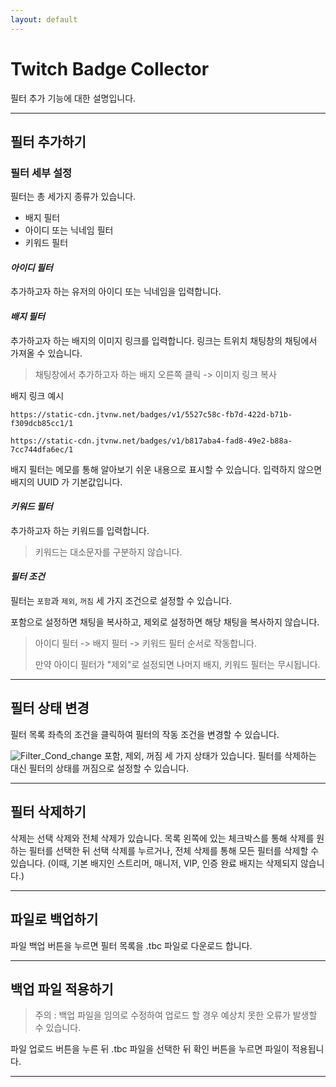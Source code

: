 ```yaml
---
layout: default
---
```


# Twitch Badge Collector

필터 추가 기능에 대한 설명입니다.

***

## **필터 추가하기**

### 필터 세부 설정

필터는 총 세가지 종류가 있습니다.

* 배지 필터
* 아이디 또는 닉네임 필터
* 키워드 필터

#### ***아이디 필터***

추가하고자 하는 유저의 아이디 또는 닉네임을 입력합니다.

#### ***배지 필터***

추가하고자 하는 배지의 이미지 링크를 입력합니다.
링크는 트위치 채팅창의 채팅에서 가져올 수 있습니다.

> 채팅창에서 추가하고자 하는 배지 오른쪽 클릭 -> 이미지 링크 복사

배지 링크 예시
```
https://static-cdn.jtvnw.net/badges/v1/5527c58c-fb7d-422d-b71b-f309dcb85cc1/1

https://static-cdn.jtvnw.net/badges/v1/b817aba4-fad8-49e2-b88a-7cc744dfa6ec/1
```
배지 필터는 메모를 통해 알아보기 쉬운 내용으로 표시할 수 있습니다. 입력하지 않으면 배지의 UUID 가 기본값입니다.

#### ***키워드 필터***

추가하고자 하는 키워드를 입력합니다.

> 키워드는 대소문자를 구분하지 않습니다.

#### ***필터 조건***

필터는 `포함`과 `제외`, `꺼짐` 세 가지 조건으로 설정할 수 있습니다.

포함으로 설정하면 채팅을 복사하고, 제외로 설정하면 해당 채팅을 복사하지 않습니다.

> 아이디 필터 -> 배지 필터 -> 키워드 필터 순서로 작동합니다.
>
> 만약 아이디 필터가 "제외"로 설정되면 나머지 배지, 키워드 필터는 무시됩니다.

***

## **필터 상태 변경**

필터 목록 좌측의 조건을 클릭하여 필터의 작동 조건을 변경할 수 있습니다.

![Filter_Cond_change](../../../screenshot/ko/filter_cond_change.webp)
포함, 제외, 꺼짐 세 가지 상태가 있습니다. 필터를 삭제하는 대신 필터의 상태를 꺼짐으로 설정할 수 있습니다.

***

## **필터 삭제하기**

삭제는 선택 삭제와 전체 삭제가 있습니다. 목록 왼쪽에 있는 체크박스를 통해 삭제를 원하는 필터를 선택한 뒤 선택 삭제를 누르거나, 전체 삭제를 통해 모든 필터를 삭제할 수 있습니다. (이때, 기본 배지인 스트리머, 매니저, VIP, 인증 완료 배지는 삭제되지 않습니다.)

***

## **파일로 백업하기**

파일 백업 버튼을 누르면 필터 목록을 .tbc 파일로 다운로드 합니다.

***

## **백업 파일 적용하기**

> 주의 : 백업 파일을 임의로 수정하여 업로드 할 경우 예상치 못한 오류가 발생할 수 있습니다.

파일 업로드 버튼을 누른 뒤 .tbc 파일을 선택한 뒤 확인 버튼을 누르면 파일이 적용됩니다.

***